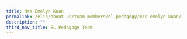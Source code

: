 ```yaml
---
title: Mrs Emelyn Kuan
permalink: /elis/about-us/team-members/el-pedagogy/mrs-emelyn-kuan/
description: ""
third_nav_title: EL Pedagogy Team
---
```

